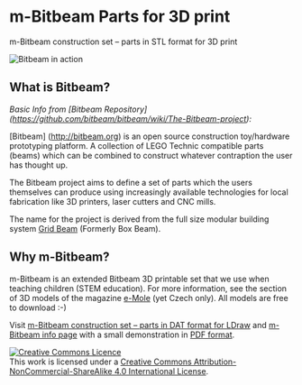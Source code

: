 # m-Bitbeam Parts for 3D print
m-Bitbeam construction set – parts in STL format for 3D print

<img src="http://www.e-mole.cz/sites/default/files/3d-models/photos/20150405dsc4802d300-8_0.jpg" alt="Bitbeam in action" />

## What is Bitbeam?
_Basic Info from [Bitbeam Repository] (https://github.com/bitbeam/bitbeam/wiki/The-Bitbeam-project):_

[Bitbeam] (http://bitbeam.org) is an open source construction toy/hardware prototyping platform. A collection of LEGO Technic compatible parts (beams) which can be combined to construct whatever contraption the user has thought up.

The Bitbeam project aims to define a set of parts which the users themselves can produce using increasingly available technologies for local fabrication like 3D printers, laser cutters and CNC mills.

The name for the project is derived from the full size modular building system [Grid Beam](http://gridbeamers.com) (Formerly Box Beam).

## Why m-Bitbeam?

m-Bitbeam is an extended Bitbeam 3D printable set that we use when teaching children (STEM education). For more information, see the section of 3D models of the magazine [e-Mole](http://www.e-mole.cz/3d-model/seznam) (yet Czech only). All models are free to download :-)

Visit [m-Bitbeam construction set – parts in DAT format for LDraw](https://github.com/e-Mole/m-Bitbeam_Parts_for_LDraw) and [m-Bitbeam info page](http://www.tfsoft.cz/m-bitbeam/index.html) with a small demonstration in [PDF format](http://www.tfsoft.cz/m-bitbeam/resources/l07-ferda-v01r01-web.pdf).

<a rel="license" href="http://creativecommons.org/licenses/by-nc-sa/4.0/"><img alt="Creative Commons Licence" style="border-width:0" src="https://i.creativecommons.org/l/by-nc-sa/4.0/88x31.png" /></a><br />
This work is licensed under a <a rel="license" href="http://creativecommons.org/licenses/by-nc-sa/4.0/">Creative Commons Attribution-NonCommercial-ShareAlike 4.0 International License</a>.
